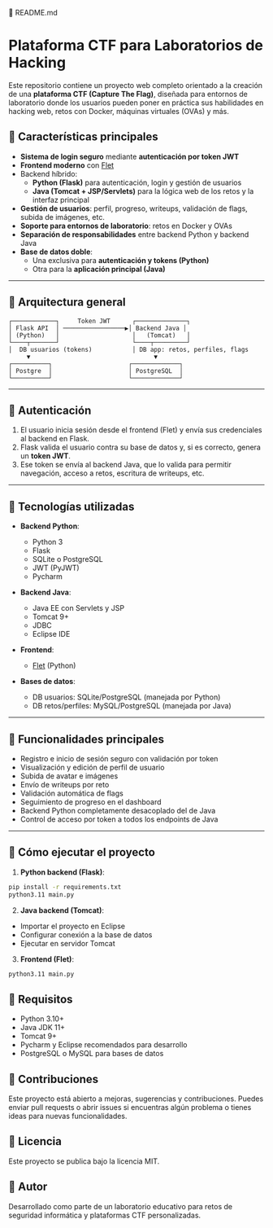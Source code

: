 📄 README.md

# Plataforma CTF para Laboratorios de Hacking

Este repositorio contiene un proyecto web completo orientado a la creación de una **plataforma CTF (Capture The Flag)**, diseñada para entornos de laboratorio donde los usuarios pueden poner en práctica sus habilidades en hacking web, retos con Docker, máquinas virtuales (OVAs) y más.

## 🧩 Características principales

- **Sistema de login seguro** mediante **autenticación por token JWT**
- **Frontend moderno** con [Flet](https://flet.dev/)
- Backend híbrido:
  - **Python (Flask)** para autenticación, login y gestión de usuarios
  - **Java (Tomcat + JSP/Servlets)** para la lógica web de los retos y la interfaz principal
- **Gestión de usuarios**: perfil, progreso, writeups, validación de flags, subida de imágenes, etc.
- **Soporte para entornos de laboratorio**: retos en Docker y OVAs
- **Separación de responsabilidades** entre backend Python y backend Java
- **Base de datos doble**:
  - Una exclusiva para **autenticación y tokens (Python)**
  - Otra para la **aplicación principal (Java)**

---

## 🧪 Arquitectura general

    ┌────────────┐     Token JWT      ┌──────────────┐
    │ Flask API  │ ─────────────────▶│ Backend Java │
    │ (Python)   │                    │   (Tomcat)   │
    └────┬───────┘                    └────┬─────────┘
    │  DB usuarios (tokens)           │ DB app: retos, perfiles, flags
         ▼                                  ▼
    ┌──────────┐                     ┌─────────────┐
    │ Postgre  │                     │ PostgreSQL  │
    └──────────┘                     └─────────────┘

---

## 🔐 Autenticación

1. El usuario inicia sesión desde el frontend (Flet) y envía sus credenciales al backend en Flask.
2. Flask valida el usuario contra su base de datos y, si es correcto, genera un **token JWT**.
3. Ese token se envía al backend Java, que lo valida para permitir navegación, acceso a retos, escritura de writeups, etc.

---

## 🧱 Tecnologías utilizadas

- **Backend Python**:
  - Python 3
  - Flask
  - SQLite o PostgreSQL
  - JWT (PyJWT)
  - Pycharm

- **Backend Java**:
  - Java EE con Servlets y JSP
  - Tomcat 9+
  - JDBC
  - Eclipse IDE

- **Frontend**:
  - [Flet](https://flet.dev/) (Python)

- **Bases de datos**:
  - DB usuarios: SQLite/PostgreSQL (manejada por Python)
  - DB retos/perfiles: MySQL/PostgreSQL (manejada por Java)

---

## 🧪 Funcionalidades principales

- Registro e inicio de sesión seguro con validación por token
- Visualización y edición de perfil de usuario
- Subida de avatar e imágenes
- Envío de writeups por reto
- Validación automática de flags
- Seguimiento de progreso en el dashboard
- Backend Python completamente desacoplado del de Java
- Control de acceso por token a todos los endpoints de Java

---

## 🚀 Cómo ejecutar el proyecto

1. **Python backend (Flask)**:

```bash
pip install -r requirements.txt
python3.11 main.py
```

2. **Java backend (Tomcat)**:

  - Importar el proyecto en Eclipse
  - Configurar conexión a la base de datos
  - Ejecutar en servidor Tomcat

3. **Frontend (Flet)**:

```bash
python3.11 main.py
```

## 🧪 Requisitos

- Python 3.10+
- Java JDK 11+
- Tomcat 9+
- Pycharm y Eclipse recomendados para desarrollo
- PostgreSQL o MySQL para bases de datos

## 🤝 Contribuciones

Este proyecto está abierto a mejoras, sugerencias y contribuciones. Puedes enviar pull requests o abrir issues si encuentras algún problema o tienes ideas para nuevas funcionalidades.

## 📜 Licencia

Este proyecto se publica bajo la licencia MIT.

## 🧠 Autor

Desarrollado como parte de un laboratorio educativo para retos de seguridad informática y plataformas CTF personalizadas.
